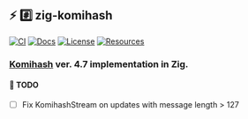 ## :zap: :hash: **zig-komihash**

[![CI][ci-shield]][ci-url]
[![Docs][docs-shield]][docs-url]
[![License][license-shield]][license-url]
[![Resources][resources-shield]][resources-url]

### [Komihash](https://github.com/avaneev/komihash) ver. 4.7 implementation in Zig.

#### :memo: TODO

- [ ] Fix KomihashStream on updates with message length > 127

<!-- MARKDOWN LINKS -->

[ci-shield]: https://img.shields.io/github/actions/workflow/status/tensorush/zig-komihash/ci.yml?branch=master&style=for-the-badge&logo=github&label=CI&labelColor=black
[ci-url]: https://github.com/tensorush/zig-komihash/blob/master/.github/workflows/ci.yml
[docs-shield]: https://img.shields.io/badge/click-F6A516?style=for-the-badge&logo=zig&logoColor=F6A516&label=docs&labelColor=black
[docs-url]: https://tensorush.github.io/zig-komihash
[license-shield]: https://img.shields.io/github/license/tensorush/zig-komihash.svg?style=for-the-badge&labelColor=black
[license-url]: https://github.com/tensorush/zig-komihash/blob/master/LICENSE.md
[resources-shield]: https://img.shields.io/badge/click-F6A516?style=for-the-badge&logo=zig&logoColor=F6A516&label=resources&labelColor=black
[resources-url]: https://github.com/tensorush/Awesome-Languages-Learning#lizard-zig
